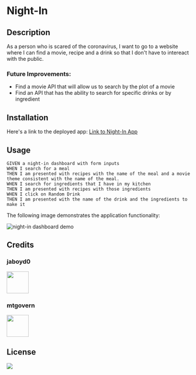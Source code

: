 # Night-In

## Description 

As a person who is scared of the coronavirus, I want to go to a website where I can find a movie, recipe and a drink so that I don't have to intereact with the public.  

### Future Improvements:
* Find a movie API that will allow us to search by the plot of a movie
* Find an API that has the ability to search for specific drinks or by ingredient


## Installation

Here's a link to the deployed app: 
[Link to Night-In App](https://mtgovern.github.io/Night-In/)


## Usage 

```
GIVEN a night-in dashboard with form inputs
WHEN I search for a meal
THEN I am presented with recipes with the name of the meal and a movie theme consistent with the name of the meal.
WHEN I search for ingredients that I have in my kitchen
THEN I am presented with recipes with those ingredients
WHEN I click on Random Drink
THEN I am presented with the name of the drink and the ingredients to make it
```

The following image demonstrates the application functionality:

![night-in dashboard demo](./night.png)


## Credits

### jaboyd0
<img src="https://avatars2.githubusercontent.com/u/59425692?" height="60px" width="60px">

### mtgovern
<img src="https://avatars1.githubusercontent.com/u/38888185?" height="60px" width="60px">


## License

<img src="https://img.shields.io/badge/License-MIT-yellow.svg">

